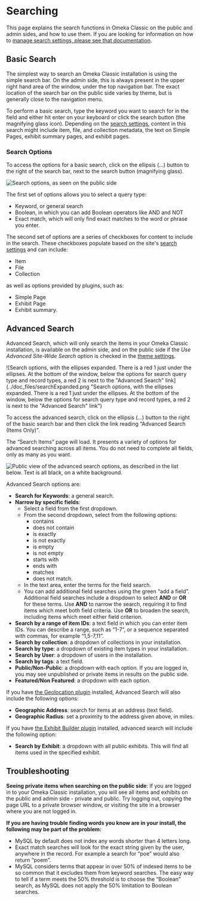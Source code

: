 # Searching

This page explains the search functions in Omeka Classic on the public and admin sides, and how to use them. If you are looking for information on how to [manage search settings, please see that documentation](../Admin/Settings/Search_Settings.md).

Basic Search
-------------
The simplest way to search an Omeka Classic installation is using the simple search bar. On the admin side, this is always present in the upper right hand area of the window, under the top navigation bar. The exact location of the search bar on the public side varies by theme, but is generally close to the navigation menu. 

To perform a basic search, type the keyword you want to search for in the field and either hit enter on your keyboard or click the search button (the magnifying glass icon). Depending on the [search settings](../Admin/Settings/Search_Settings.md), content in this search might include item, file, and collection metadata, the text on Simple Pages, exhibit summary pages, and exhibit pages. 

### Search Options
To access the options for a basic search, click on the ellipsis (...) button to the right of the search bar, next to the search button (magnifying glass).

![Search options, as seen on the public side](../doc_files/searchExpanded.png "Search options, as seen on the public side")

The first set of options allows you to select a query type:

- Keyword, or general search
- Boolean, in which you can add Boolean operators like AND and NOT
- Exact match, which will only find exact matches to the word or phrase you enter.

The second set of options are a series of checkboxes for content to include in the search. These checkboxes populate based on the site's [search settings](../Admin/Settings/Search_Settings) and can include:

- Item
- File
- Collection

as well as options provided by plugins, such as:

- Simple Page
- Exhibit Page
- Exhibit summary.

Advanced Search
----------------
Advanced Search, which will only search the items in your Omeka Classic installation, is available on the admin side, and on the public side if the *Use Advanced Site-Wide Search* option is checked in the [theme settings](../Admin/Appearance/Themes.md#configuring-a-theme). 

![Search options, with the ellipses expanded. There is a red 1 just under the ellipses. At the bottom of the window, below the options for search query type and record types, a red 2 is next to the "Advanced Search" link](../doc_files/searchExpanded.png "Search options, with the ellipses expanded. There is a red 1 just under the ellipses. At the bottom of the window, below the options for search query type and record types, a red 2 is next to the "Advanced Search" link")

To access the advanced search, click on the ellipsis (…) button to the right of the basic search bar and then click the link reading “Advanced Search (Items Only)”.

The “Search Items” page will load. It presents a variety of options for advanced searching across all items. You do not need to complete all fields, only as many as you want.

![Public view of the advanced search options, as described in the list below. Text is all black, on a white background.](../doc_files/searchAdvancedP.png "Public view of the advanced search options, as described in the list below.")

Advanced Search options are:

- **Search for Keywords**: a general search.
- **Narrow by specific fields**:
    - Select a field from the first dropdown.
    - From the second dropdown, select from the following options:
        - contains
        - does not contain
        - is exactly
        - is not exactly
        - is empty
        - is not empty
        - starts with
        - ends with
        - matches
        - does not match.
    - In the text area, enter the terms for the field search.
    - You can add additional field searches using the green “add a field”. Additional field searches include a dropdown to select **AND** or **OR** for these terms. Use **AND** to narrow the search, requiring it to find items which meet both field criteria. Use **OR** to broaden the search, including items which meet either field criterion.
- **Search by a range of item IDs**: a text field in which you can enter item IDs. You can describe a range, such as “1-7”, or a sequence separated with commas, for example “1,5-7,11”.
- **Search by collection**: a dropdown of collections in your installation.
- **Search by type**: a dropdown of existing item types in your installation.
- **Search by User**: a dropdown of users in the installation.
- **Search by tags**: a text field.
- **Public/Non-Public**: a dropdown with each option. If you are logged in, you may see unpublished or private items in results on the public side.
- **Featured/Non Featured**: a dropdown with each option.

If you have [the Geolocation plugin](../Plugins/Geolocation.md) installed, Advanced Search will also include the following options:

- **Geographic Address**: search for items at an address (text field).
- **Geographic Radius**: set a proximity to the address given above, in miles.

If you have [the Exhibit Builder plugin](../Plugins/ExhibitBuilder.md) installed, advanced search will include the following option:

- **Search by Exhibit**: a dropdown with all public exhibits. This will find all items used in the specified exhibit.

Troubleshooting
---------------------------------------------------
**Seeing private items when searching on the public side**:
If you are logged in to your Omeka Classic installation, you will see all items and exhibits on the public and admin side - private and public. Try logging out, copying the page URL to a private browser window, or visiting the site in a browser where you are not logged in.

**If you are having trouble finding words you know are in your install, the following may be part of the problem:**

-   MySQL by default does not index any words shorter than 4 letters long.
-   Exact match searches will look for the exact string given by the user, anywhere in the record. For example a search for “poe” would also return “poem”.
-   MySQL considers terms that appear in over 50% of indexed items to be so common that it excludes them from keyword searches. The easy way to tell if a term meets the 50% threshold is to choose the “Boolean” search, as MySQL does not apply the 50% limitation to Boolean searches.

